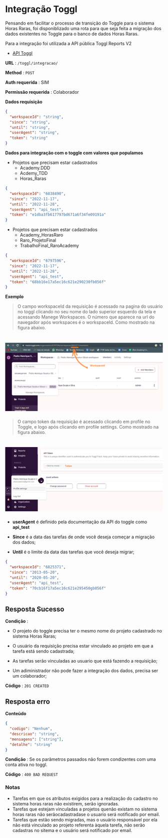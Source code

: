 # Integração Toggl

Pensando em facilitar o processo de transição do Toggle para o sistema Horas Raras, foi disponiblizado uma rota para que seja feita a migração dos dados existentes no Toggle para o banco de dados Horas Raras.

Para a integração foi utilizada a API pública Toggl Reports V2

- [API Toggl](https://github.com/toggl/toggl_api_docs/blob/master/reports.md)

**URL** : `/toggl/integracao/`

**Method** : `POST`

**Auth requerida** : SIM

**Permissão requerida** : Colaborador

**Dados requisição**

```json
{
  "workspaceId": "string",
  "since": "string",
  "until": "string",
  "userAgent": "string",
  "token": "string"
}
```

**Dados para integração com o toggle com valores que populamos**

- Projetos que precisam estar cadastrados
  - Academy.DDD
  - Acdemy_TDD
  - Horas_Raras

```json
{
  "workspaceId": "6838490",
  "since": "2022-11-17",
  "until": "2022-11-28",
  "userAgent": "api_test",
  "token": "e1dba3fb617797bd671a6f34fe09191a"
}
```

- Projetos que precisam estar cadastrados
  - Academy_HorasRaro
  - Raro_ProjetoFinal
  - TrabalhoFinal_RaroAcademy

```json
{
  "workspaceId": "6797596",
  "since": "2022-11-17",
  "until": "2022-11-28",
  "userAgent": "api_test",
  "token": "68bb16e17a5ec16c621e290230fb056f"
}
```

**Exemplo**

> O campo workspaceId da requisição é acessado na pagina do usuário no toggl clicando no seu nome do lado superior esquerdo da tela e acessando Manege Workspaces. O número que aparece na url do navegador após workspaces é o workspaceId. Como mostrado na figura abaixo.

# <img alt="toggl" src="./workspaceId.png">

> O campo token da requisição é acessado clicando em profile no Toggle, e logo após clicando em profile settings. Como mostrado na figura abaixo.

# <img alt="toggl" src="./token.png">

- **userAgent** é definido pela documentação da API do toggle como **api_test**

- **Since** é a data das tarefas de onde você deseja começar a migração dos dados;

- **Until** é o limite da data das tarefas que você deseja migrar;

```json
{
  "workspaceId": "6825371",
  "since": "2013-05-20",
  "until": "2020-05-20",
  "userAgent": "api_test",
  "token": "70cb16f17a5ec16c621e295450gb056f"
}
```

## Resposta Sucesso

**Condição** :

- O projeto do toggle precisa ter o mesmo nome do projeto cadastrado no sistema Horas Raras;

- O usuário da requisição precisa estar vinculado ao projeto em que a tarefa está sendo cadastrada;

- As tarefas serão vinculadas ao usuario que está fazendo a requisição;

- Um adiministrador não pode fazer a integração dos dados, precisa ser um colaborador;

**Código** : `201 CREATED`

## Resposta erro

**Conteúdo**

```json
{
  "codigo": "Nenhum",
  "descricao": "string",
  "mensagens": ["string"],
  "detalhe": "string"
}
```

**Condição** : Se os parâmetros passados não forem condizentes com uma conta ativa no toggl.

**Código** : `400 BAD REQUEST`

### Notas

- Tarefas em que os atributos exigidos para a realização do cadastro no sistema horas raras não existirem, serão ignoradas.
- Tarefas que estejam vinculadas a projetos quenão existam no sistema horas raras não serãocadastradase o usuario será notificado por email.
- Tarefas que estão sendo migradas, mas o usuário responsável por ela não está vinculado ao projeto referenta àquela tarefa, não serão cadastras no sitema e o usuário será notificado por email.
